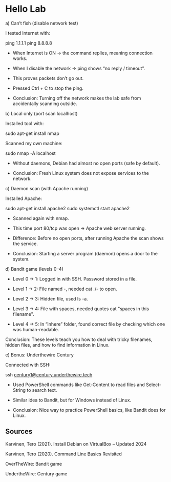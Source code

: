 # Hello Lab

a) Can’t fish (disable network test)

I tested Internet with:

ping 1.1.1.1
ping 8.8.8.8

- When Internet is ON → the command replies, meaning connection works.

- When I disable the network → ping shows “no reply / timeout”.

- This proves packets don’t go out.

- Pressed Ctrl + C to stop the ping.

- Conclusion: Turning off the network makes the lab safe from accidentally scanning outside.

b) Local only (port scan localhost)

Installed tool with:

sudo apt-get install nmap


Scanned my own machine:

sudo nmap -A localhost

- Without daemons, Debian had almost no open ports (safe by default).

- Conclusion: Fresh Linux system does not expose services to the network.

c) Daemon scan (with Apache running)

Installed Apache:

sudo apt-get install apache2
sudo systemctl start apache2

- Scanned again with nmap.

- This time port 80/tcp was open → Apache web server running.

- Difference: Before no open ports, after running Apache the scan shows the service.

- Conclusion: Starting a server program (daemon) opens a door to the system.

d) Bandit game (levels 0–4)

- Level 0 → 1: Logged in with SSH. Password stored in a file.

- Level 1 → 2: File named -, needed cat ./- to open.

- Level 2 → 3: Hidden file, used ls -a.

- Level 3 → 4: File with spaces, needed quotes cat "spaces in this filename".

- Level 4 → 5: In “inhere” folder, found correct file by checking which one was human-readable.

Conclusion: These levels teach you how to deal with tricky filenames, hidden files, and how to find information in Linux.

e) Bonus: Underthewire Century

Connected with SSH:

ssh century1@century.underthewire.tech

- Used PowerShell commands like Get-Content to read files and Select-String to search text.

- Similar idea to Bandit, but for Windows instead of Linux.

- Conclusion: Nice way to practice PowerShell basics, like Bandit does for Linux.

## Sources

Karvinen, Tero (2021). Install Debian on VirtualBox – Updated 2024

Karvinen, Tero (2020). Command Line Basics Revisited

OverTheWire: Bandit game

UndertheWire: Century game
